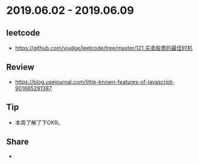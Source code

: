 # 2019.06.02 - 2019.06.09

## leetcode
* https://github.com/vjudge/leetcode/tree/master/121.买卖股票的最佳时机

## Review
* https://blog.usejournal.com/little-known-features-of-javascript-901665291387

## Tip
* 本周了解了下OKR。

## Share
*
